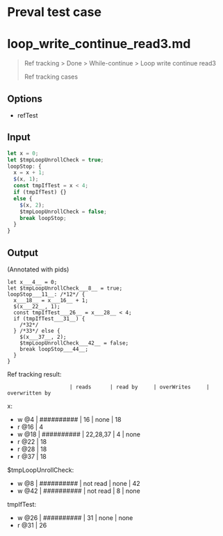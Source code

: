 # Preval test case

# loop_write_continue_read3.md

> Ref tracking > Done > While-continue > Loop write continue read3
>
> Ref tracking cases

## Options

- refTest

## Input

`````js filename=intro
let x = 0;
let $tmpLoopUnrollCheck = true;
loopStop: {
  x = x + 1;
  $(x, 1);
  const tmpIfTest = x < 4;
  if (tmpIfTest) {}
  else {
    $(x, 2);
    $tmpLoopUnrollCheck = false;
    break loopStop;
  }
}
`````

## Output

(Annotated with pids)

`````filename=intro
let x___4__ = 0;
let $tmpLoopUnrollCheck___8__ = true;
loopStop___11__: /*12*/ {
  x___18__ = x___16__ + 1;
  $(x___22__, 1);
  const tmpIfTest___26__ = x___28__ < 4;
  if (tmpIfTest___31__) {
    /*32*/
  } /*33*/ else {
    $(x___37__, 2);
    $tmpLoopUnrollCheck___42__ = false;
    break loopStop___44__;
  }
}
`````

Ref tracking result:

                        | reads      | read by     | overWrites     | overwritten by
x:
  - w @4       | ########## | 16          | none           | 18
  - r @16      | 4
  - w @18      | ########## | 22,28,37    | 4              | none
  - r @22      | 18
  - r @28      | 18
  - r @37      | 18

$tmpLoopUnrollCheck:
  - w @8                | ########## | not read    | none           | 42
  - w @42               | ########## | not read    | 8              | none

tmpIfTest:
  - w @26               | ########## | 31          | none           | none
  - r @31               | 26
